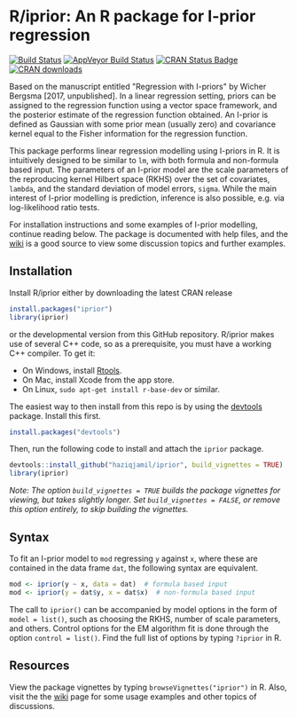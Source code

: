 # R/iprior: An R package for I-prior regression

[![Build Status](https://travis-ci.org/haziqjamil/iprior.svg?branch=master)](https://travis-ci.org/haziqjamil/iprior)
[![AppVeyor Build Status](https://ci.appveyor.com/api/projects/status/github/haziqjamil/iprior?branch=master&svg=true)](https://ci.appveyor.com/project/haziqjamil/iprior)
[![CRAN Status Badge](http://www.r-pkg.org/badges/version/iprior)](https://cran.r-project.org/package=iprior)
[![CRAN downloads](http://cranlogs.r-pkg.org/badges/grand-total/iprior)](https://cran.r-project.org/package=iprior)

Based on the manuscript entitled "Regression with I-priors" by Wicher Bergsma [2017, unpublished]. In a linear regression setting, priors can be assigned to the regression function using a vector space framework, and the posterior estimate of the regression function obtained. An I-prior is defined as Gaussian with some prior mean (usually zero) and covariance kernel equal to the Fisher information for the regression function.

This package performs linear regression modelling using I-priors in R. It is intuitively designed to be similar to `lm`, with both formula and non-formula based input. The parameters of an I-prior model are the scale parameters of the reproducing kernel Hilbert space (RKHS) over the set of covariates, `lambda`, and the standard deviation of model errors, `sigma`. While the main interest of I-prior modelling is prediction, inference is also possible, e.g. via log-likelihood ratio tests.

For installation instructions and some examples of I-prior modelling, continue reading below. The package is documented with help files, and the [wiki](https://github.com/haziqjamil/iprior/wiki/) is a good source to view some discussion topics and further examples.

## Installation

Install R/iprior either by downloading the latest CRAN release

```r
install.packages("iprior")
library(iprior)
```

or the developmental version from this GitHub repository. R/iprior makes use of several C++ code, so as a prerequisite, you must have a working C++ compiler. To get it:

-   On Windows, install [Rtools](https://cran.r-project.org/bin/windows/Rtools/).
-   On Mac, install Xcode from the app store.
-   On Linux, `sudo apt-get install r-base-dev` or similar.

The easiest way to then install from this repo is by using the [devtools](https://github.com/hadley/devtools) package. Install this first.

``` r
install.packages("devtools")
```

Then, run the following code to install and attach the `iprior` package.

``` r
devtools::install_github("haziqjamil/iprior", build_vignettes = TRUE)
library(iprior)
```

*Note: The option `build_vignettes = TRUE` builds the package vignettes for viewing, but takes slightly longer. Set `build_vignettes = FALSE`, or remove this option entirely, to skip building the vignettes.*

## Syntax

To fit an I-prior model to `mod` regressing `y` against `x`, where these are contained in the data frame `dat`, the following syntax are equivalent.

``` r
mod <- iprior(y ~ x, data = dat)  # formula based input
mod <- iprior(y = dat$y, x = dat$x)  # non-formula based input
```

The call to `iprior()` can be accompanied by model options in the form of `model = list()`, such as choosing the RKHS, number of scale parameters, and others. Control options for the EM algorithm fit is done through the option `control = list()`. Find the full list of options by typing `?iprior` in R.

## Resources

View the package vignettes by typing `browseVignettes("iprior")` in R. Also, visit the the [wiki](https://github.com/haziqjamil/iprior/wiki/Vignette-examples) page for some usage examples and other topics of discussions.
